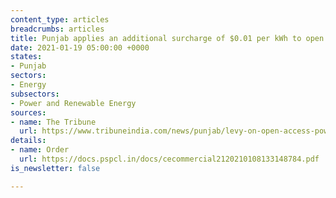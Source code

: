 ```yaml
---
content_type: articles
breadcrumbs: articles
title: Punjab applies an additional surcharge of $0.01 per kWh to open access consumers
date: 2021-01-19 05:00:00 +0000
states:
- Punjab
sectors:
- Energy
subsectors:
- Power and Renewable Energy
sources:
- name: The Tribune
  url: https://www.tribuneindia.com/news/punjab/levy-on-open-access-power-consumers-up-199061
details:
- name: Order
  url: https://docs.pspcl.in/docs/cecommercial2120210108133148784.pdf
is_newsletter: false

---
```

